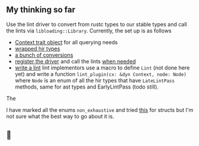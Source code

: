 ## My thinking so far

Use the lint driver to convert from rustc types to our stable types and call the lints via `libloading::Library`. Currently, the set up is as follows

- [Context trait object](https://github.com/DevinR528/pluggy/blob/482035a7d328047788a00c8386b9dc948e3057ed/driver/src/register.rs#L34) for all querying needs
- [wrapped hir types](https://github.com/DevinR528/pluggy/blob/482035a7d328047788a00c8386b9dc948e3057ed/pluggy_api/src/hir_def.rs)
- [a bunch of conversions](https://github.com/DevinR528/pluggy/blob/482035a7d328047788a00c8386b9dc948e3057ed/driver/src/register.rs#L22-L30)
- [register the driver](https://github.com/DevinR528/pluggy/blob/482035a7d328047788a00c8386b9dc948e3057ed/driver/src/register.rs#L428) and call the lints [when needed](https://github.com/DevinR528/pluggy/blob/482035a7d328047788a00c8386b9dc948e3057ed/driver/src/register.rs#L404)
- [write a lint](https://github.com/DevinR528/pluggy/blob/482035a7d328047788a00c8386b9dc948e3057ed/test_lint/src/lib.rs) lint implementors use a macro to define `Lint` (not done here yet) and write a function `lint_plugin(cx: &dyn Context, node: Node)` where `Node` is an enum of all the hir types that have `LateLintPass` methods, same for ast types and EarlyLintPass (todo still).

The 

I have marked all the enums `non_exhaustive` and tried [this](https://github.com/DevinR528/pluggy/blob/482035a7d328047788a00c8386b9dc948e3057ed/pluggy_api/src/hir_def.rs#L872-L903) for structs but I'm not sure what the best way to go about it is.

## 🤷
